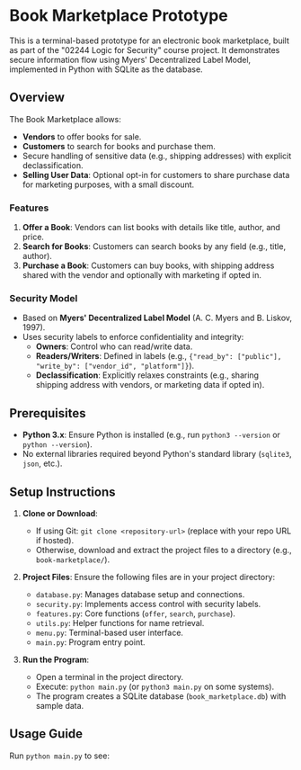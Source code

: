 # Book Marketplace Prototype

This is a terminal-based prototype for an electronic book marketplace, built as part of the "02244 Logic for Security" course project. It demonstrates secure information flow using Myers' Decentralized Label Model, implemented in Python with SQLite as the database.

## Overview

The Book Marketplace allows:
- **Vendors** to offer books for sale.
- **Customers** to search for books and purchase them.
- Secure handling of sensitive data (e.g., shipping addresses) with explicit declassification.
- **Selling User Data**: Optional opt-in for customers to share purchase data for marketing purposes, with a small discount.

### Features
1. **Offer a Book**: Vendors can list books with details like title, author, and price.
2. **Search for Books**: Customers can search books by any field (e.g., title, author).
3. **Purchase a Book**: Customers can buy books, with shipping address shared with the vendor and optionally with marketing if opted in.

### Security Model
- Based on **Myers' Decentralized Label Model** (A. C. Myers and B. Liskov, 1997).
- Uses security labels to enforce confidentiality and integrity:
  - **Owners**: Control who can read/write data.
  - **Readers/Writers**: Defined in labels (e.g., `{"read_by": ["public"], "write_by": ["vendor_id", "platform"]}`).
  - **Declassification**: Explicitly relaxes constraints (e.g., sharing shipping address with vendors, or marketing data if opted in).

## Prerequisites

- **Python 3.x**: Ensure Python is installed (e.g., run `python3 --version` or `python --version`).
- No external libraries required beyond Python's standard library (`sqlite3`, `json`, etc.).

## Setup Instructions

1. **Clone or Download**:
   - If using Git: `git clone <repository-url>` (replace with your repo URL if hosted).
   - Otherwise, download and extract the project files to a directory (e.g., `book-marketplace/`).

2. **Project Files**:
   Ensure the following files are in your project directory:
   - `database.py`: Manages database setup and connections.
   - `security.py`: Implements access control with security labels.
   - `features.py`: Core functions (`offer`, `search`, `purchase`).
   - `utils.py`: Helper functions for name retrieval.
   - `menu.py`: Terminal-based user interface.
   - `main.py`: Program entry point.

3. **Run the Program**:
   - Open a terminal in the project directory.
   - Execute: `python main.py` (or `python3 main.py` on some systems).
   - The program creates a SQLite database (`book_marketplace.db`) with sample data.

## Usage Guide

Run `python main.py` to see: